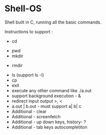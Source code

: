 # Shell-OS
Shell built in C, running all the basic commands.

Instructions to support :
*  cd <dir>                                 
*  pwd                                     
*  mkdir <dir>                            
*  rmdir <dir>                              
*  ls (support ls -l)                      
*  cp <file1> <file2>                      
*  exit                                     
*  execute any other command like ./a.out   
* support background execution - &          
* redirect input output >, <                
*  a.out | b.out - must support a| b| c     
* Additional - clear
* Additional - screenfetch
* Additional - up down keys, history- ?
* Additional - tab keys autocompletiton
